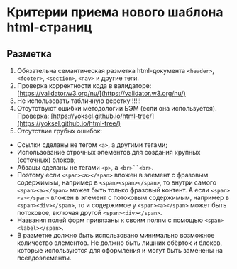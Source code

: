 # Критерии приема нового шаблона html-страниц

## Разметка

1. Обязательна семантическая разметка html-документа `<header>`, `<footer>`, `<section>`, `<nav>` и другие теги.
2. Проверка корректности кода в валидаторе: [https://validator.w3.org/nu/](https://validator.w3.org/nu/)
3. Не использовать табличную верстку !!!!!
4. Отсутствуют ошибки методологии БЭМ (если она используется). Проверка: [https://yoksel.github.io/html-tree/](https://yoksel.github.io/html-tree/)
5. Отсутствие грубых ошибок:

* Ссылки сделаны не тегом `<a>`, а другими тегами;
* Использование строчных элементов для создания крупных (сеточных) блоков;
* Абзацы сделаны не тегами `<p>`, а `<br>``<br>`.
* Поэтому если `<span><a></span>` вложен в элемент с фразовым содержимым, например в `<span><span></span>`, то внутри самого `<span><a></span>` может быть только фразовый контент. А если `<span><a></span>` вложен в элемент с потоковым содержимым, например в `<span><div></span>`, то и содержимое у `<span><a></span>` может быть потоковое, включая другой `<span><div></span>`.
* Названия полей форм привязаны к своим полям с помощью `<span><label></span>`.
* В разметке должно быть использовано минимально возможное количество элементов. Не должно быть лишних обёрток и блоков, которые используются для оформления и могут быть заменены на псевдоэлементы.
